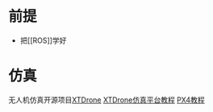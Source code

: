 # 前提
- 把[[ROS]]学好
# 仿真
无人机仿真开源项目[XTDrone](https://github.com/robin-shaun/XTDrone)
[XTDrone仿真平台教程](https://www.yuque.com/xtdrone/manual_cn/basic_config#)
[PX4教程](https://docs.px4.io/main/zh/)






